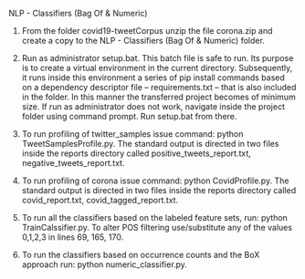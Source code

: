 NLP - Classifiers (Bag Of & Numeric)

1. From the folder covid19-tweetCorpus unzip the file corona.zip and create a copy to the NLP - Classifiers (Bag Of & Numeric) folder.

2. Run as administrator setup.bat. This batch file is safe to run. Its purpose is to create a virtual environment in the current directory. Subsequently, it runs inside this environment a series of pip install commands based on a dependency descriptor file – requirements.txt – that is also included in the folder. In this manner the transferred project becomes of minimum size. If run as administrator does not work, navigate inside the project folder using command prompt. Run setup.bat from there.

3.	To run profiling of twitter_samples issue command: python TweetSamplesProfile.py. The standard output is directed in two files inside the reports directory called positive_tweets_report.txt, negative_tweets_report.txt.

4.	To run profiling of corona issue command: python CovidProfile.py. The standard output is directed in two files inside the reports directory called covid_report.txt, covid_tagged_report.txt.

5.	To run all the classifiers based on the labeled feature sets, run: python TrainCalssifier.py. To alter POS filtering use/substitute any of the values 0,1,2,3 in lines 69, 165, 170.

6.	To run the classifiers based on occurrence counts and the BoX approach run: python numeric_classifier.py.
